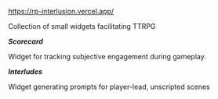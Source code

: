 https://rp-interlusion.vercel.app/

Collection of small widgets facilitating TTRPG

_**Scorecard**_

Widget for tracking subjective engagement during gameplay.

_**Interludes**_

Widget generating prompts for player-lead, unscripted scenes
